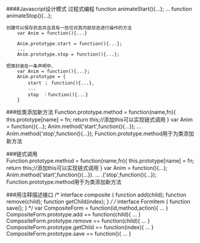 ####Javascript设计模式
    过程式编程
        function animateStart(){...};
        ...
        function animateStop(){...};
     
    创建可以保存状态并且具有一些仅对其内部状态进行操作的方法    
        var Anim = function(){...}
        
        Anim.prototype.start = function(){...};
        ...
        Anim.prototype.stop = function(){...};
        
    把类封装在一条声明中、
        var Anim = function(){...};
        Anim.prototype = {
            start ； function(){...},
            ...
            stop　：function(){...}
        }


###给类添加新方法
    Function.prototype.method = function(name,fn){
        this.prototype[name] = fn;
        return this;//添加this可以实现链式调用
    }
    var Anim = function(){...};
    Anim.method('start',function(){...});
    ...
    Anim.method('stop',function(){...});
    Function.prototype.method用于为类添加新方法
       
###链式调用       
       Function.prototype.method = function(name,fn){
           this.prototype[name] = fn;
           return this;//添加this可以实现链式调用
       }
       var Anim = function(){...};
       Anim.method('start',function(){...}).
       ...
       .('stop',function(){...});
       Function.prototype.method用于为类添加新方法
       
       
       
###用注释描述接口
       /*
       interface composite {
            function add(child);
            function remove(child);
            function getChild(index);
       }
       */
       /*
       interface FormItem {
            function save();
       }
       */
       var CompositeForm = function(id,method,action){
            ...
       }
       CompositeForm.prototype.add == function(child){
            ...
       }
       CompositeForm.prototype.remove == function(child){
            ...
      }
      CompositeForm.prototype.getChild == function(index){
            ...
      }
      CompositeForm.prototype.save == function(){
            ...
      }        